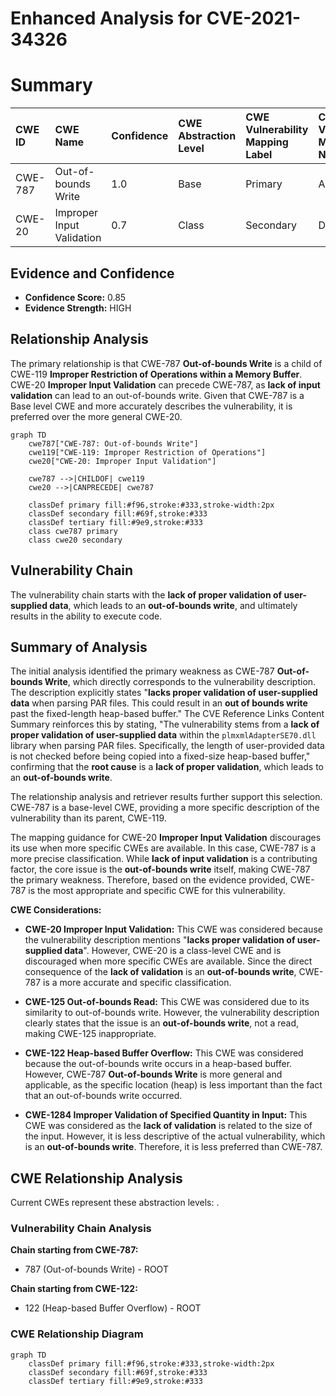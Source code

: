 # Enhanced Analysis for CVE-2021-34326

# Summary
| CWE ID  | CWE Name                        | Confidence | CWE Abstraction Level | CWE Vulnerability Mapping Label | CWE-Vulnerability Mapping Notes |
| :-------- | :------------------------------ | :--------- | :-------------------- | :------------------------------ | :------------------------------ |
| CWE-787 | Out-of-bounds Write             | 1.0        | Base                  | Primary                         | Allowed                         |
| CWE-20  | Improper Input Validation       | 0.7        | Class                 | Secondary                       | Discouraged                     |

## Evidence and Confidence

*   **Confidence Score:** 0.85
*   **Evidence Strength:** HIGH

## Relationship Analysis
The primary relationship is that CWE-787 **Out-of-bounds Write** is a child of CWE-119 **Improper Restriction of Operations within a Memory Buffer**. CWE-20 **Improper Input Validation** can precede CWE-787, as **lack of input validation** can lead to an out-of-bounds write. Given that CWE-787 is a Base level CWE and more accurately describes the vulnerability, it is preferred over the more general CWE-20.

```mermaid
graph TD
    cwe787["CWE-787: Out-of-bounds Write"]
    cwe119["CWE-119: Improper Restriction of Operations"]
    cwe20["CWE-20: Improper Input Validation"]
    
    cwe787 -->|CHILDOF| cwe119
    cwe20 -->|CANPRECEDE| cwe787
    
    classDef primary fill:#f96,stroke:#333,stroke-width:2px
    classDef secondary fill:#69f,stroke:#333
    classDef tertiary fill:#9e9,stroke:#333
    class cwe787 primary
    class cwe20 secondary
```

## Vulnerability Chain
The vulnerability chain starts with the **lack of proper validation of user-supplied data**, which leads to an **out-of-bounds write**, and ultimately results in the ability to execute code.

## Summary of Analysis
The initial analysis identified the primary weakness as CWE-787 **Out-of-bounds Write**, which directly corresponds to the vulnerability description. The description explicitly states "**lacks proper validation of user-supplied data** when parsing PAR files. This could result in an **out of bounds write** past the fixed-length heap-based buffer." The CVE Reference Links Content Summary reinforces this by stating, "The vulnerability stems from a **lack of proper validation of user-supplied data** within the `plmxmlAdapterSE70.dll` library when parsing PAR files. Specifically, the length of user-provided data is not checked before being copied into a fixed-size heap-based buffer," confirming that the **root cause** is a **lack of proper validation**, which leads to an **out-of-bounds write**.

The relationship analysis and retriever results further support this selection. CWE-787 is a base-level CWE, providing a more specific description of the vulnerability than its parent, CWE-119.

The mapping guidance for CWE-20 **Improper Input Validation** discourages its use when more specific CWEs are available. In this case, CWE-787 is a more precise classification. While **lack of input validation** is a contributing factor, the core issue is the **out-of-bounds write** itself, making CWE-787 the primary weakness. Therefore, based on the evidence provided, CWE-787 is the most appropriate and specific CWE for this vulnerability.

**CWE Considerations:**

*   **CWE-20 Improper Input Validation:** This CWE was considered because the vulnerability description mentions "**lacks proper validation of user-supplied data**". However, CWE-20 is a class-level CWE and is discouraged when more specific CWEs are available. Since the direct consequence of the **lack of validation** is an **out-of-bounds write**, CWE-787 is a more accurate and specific classification.

*   **CWE-125 Out-of-bounds Read:** This CWE was considered due to its similarity to out-of-bounds write. However, the vulnerability description clearly states that the issue is an **out-of-bounds write**, not a read, making CWE-125 inappropriate.

*   **CWE-122 Heap-based Buffer Overflow:** This CWE was considered because the out-of-bounds write occurs in a heap-based buffer. However, CWE-787 **Out-of-bounds Write** is more general and applicable, as the specific location (heap) is less important than the fact that an out-of-bounds write occurred.

*   **CWE-1284 Improper Validation of Specified Quantity in Input:** This CWE was considered as the **lack of validation** is related to the size of the input. However, it is less descriptive of the actual vulnerability, which is an **out-of-bounds write**. Therefore, it is less preferred than CWE-787.


## CWE Relationship Analysis

Current CWEs represent these abstraction levels: .


### Vulnerability Chain Analysis

**Chain starting from CWE-787:**
- 787 (Out-of-bounds Write) - ROOT


**Chain starting from CWE-122:**
- 122 (Heap-based Buffer Overflow) - ROOT



### CWE Relationship Diagram

```mermaid
graph TD
    classDef primary fill:#f96,stroke:#333,stroke-width:2px
    classDef secondary fill:#69f,stroke:#333
    classDef tertiary fill:#9e9,stroke:#333
```